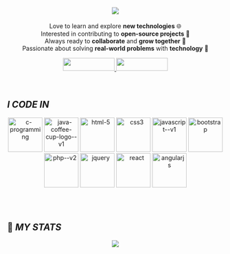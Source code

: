 <h1 align="center">
  <img src="https://readme-typing-svg.herokuapp.com/?font=Righteous&size=35&center=true&vCenter=true&width=500&height=70&duration=2000&lines=HI+there;+I+am+Tamilarasu;">
</h1>

<p align="center">
  Love to learn and explore <strong>new technologies</strong> 🌐  
  <br/>
  Interested in contributing to <strong>open-source projects</strong> 🔧  
  <br/>
  Always ready to <strong>collaborate</strong> and <strong>grow together</strong> 🤝  
  <br/>
  Passionate about solving <strong>real-world problems</strong> with <strong>technology</strong> 🚀  
</p>

<div align="center">
  <a href="https://www.linkedin.com/in/tamilarasu-e-r/" target="_blank">
    <img src="https://img.shields.io/badge/LinkedIn-0077B5?style=for-the-badge&logo=linkedin&logoColor=white" width="120" height="30" />
  </a> 
  <a href="mailto:tamilravi37@gmail.com">
    <img src="https://img.shields.io/badge/Gmail-D14836?style=for-the-badge&logo=gmail&logoColor=white" width="120" height="30" />
  </a>
</div>
<br><br>

## **_I CODE IN_**


<div align="center"> 
    <img width="80" height="80" src="https://img.icons8.com/fluency/48/c-programming.png" alt="c-programming"/>
    <img width="80" height="80" src="https://img.icons8.com/color/48/java-coffee-cup-logo--v1.png" alt="java-coffee-cup-logo--v1"/>
    <img width="80" height="80" src="https://img.icons8.com/fluency/48/html-5.png" alt="html-5"/>
    <img width="80" height="80" src="https://img.icons8.com/fluency/48/css3.png" alt="css3"/>
    <img width="80" height="80" src="https://img.icons8.com/color/48/javascript--v1.png" alt="javascript--v1"/>
    <img width="80" height="80" src="https://img.icons8.com/fluency/48/bootstrap.png" alt="bootstrap"/>
    <img width="80" height="80" src="https://img.icons8.com/nolan/64/php--v2.png" alt="php--v2"/>
    <img width="80" height="80" src="https://img.icons8.com/deco/48/jquery.png" alt="jquery" tooltip="JQuery"/>
    <img width="80" height="80" src="https://img.icons8.com/plasticine/100/react.png" alt="react"/>
    <img width="80" height="80" src="https://img.icons8.com/color/48/angularjs.png" alt="angularjs"/>
</div>




<br><br>

## 🚀 **_MY STATS_** 



<div align="center">
    <a href="https://github.com/tamil4511/github-readme-stats">
        <img src="https://github-readme-stats.vercel.app/api/top-langs/?username=tamil4511&layout=donut" />
    </a>
</div>
